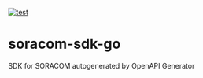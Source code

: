 [![test](https://github.com/soracom-labs/openapi-client-go/workflows/test/badge.svg)](https://github.com/soracom-labs/openapi-client-go/actions/workflows/test.yml)

# soracom-sdk-go
SDK for SORACOM autogenerated by OpenAPI Generator
